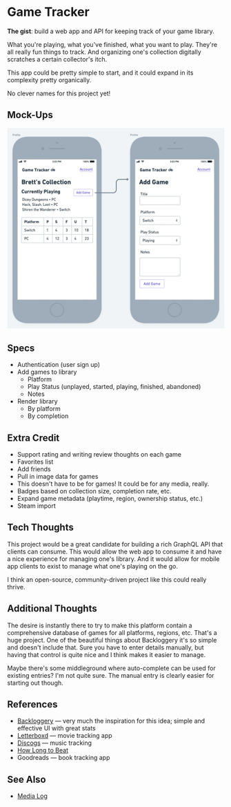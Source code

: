 # Game Tracker

**The gist**: build a web app and API for keeping track of your game library.

What you're playing, what you've finished, what you want to play. They're all really fun things to track. And organizing one's collection digitally scratches a certain collector's itch.

This app could be pretty simple to start, and it could expand in its complexity pretty organically.

No clever names for this project yet!

## Mock-Ups

![Game Tracker mobile mock-ups. First view: horizontally-aligned logo/title and "Account" link, "Brett's collection" heading, "Currently Playing" list and "Add Game" button, table with breakdown by platform and various columns. Second view: "Add Game" form with title, platform, play status and notes inputs, plus an "Add Game" button](./img/game-tracker.webp)

## Specs

- Authentication (user sign up)
- Add games to library
  - Platform
  - Play Status (unplayed, started, playing, finished, abandoned)
  - Notes
- Render library
  - By platform
  - By completion

## Extra Credit

- Support rating and writing review thoughts on each game
- Favorites list
- Add friends
- Pull in image data for games
- This doesn't have to be for games! It could be for any media, really.
- Badges based on collection size, completion rate, etc.
- Expand game metadata (playtime, region, ownership status, etc.)
- Steam import

## Tech Thoughts

This project would be a great candidate for building a rich GraphQL API that clients can consume. This would allow the web app to consume it and have a nice experience for managing one's library. And it would allow for mobile app clients to exist to manage what one's playing on the go.

I think an open-source, community-driven project like this could really thrive.

## Additional Thoughts

The desire is instantly there to try to make this platform contain a comprehensive database of games for all platforms, regions, etc. That's a huge project. One of the beautiful things about Backloggery it's so simple and doesn't include that. Sure you have to enter details manually, but having that control is quite nice and I think makes it easier to manage.

Maybe there's some middleground where auto-complete can be used for existing entries? I'm not quite sure. The manual entry is clearly easier for starting out though.

## References

- [Backloggery](https://www.backloggery.com) — very much the inspiration for this idea; simple and effective UI with great stats
- [Letterboxd](https://letterboxd.com) — movie tracking app
- [Discogs](https://www.discogs.com) — music tracking
- [How Long to Beat](https://howlongtobeat.com)
- Goodreads — book tracking app

## See Also

- [Media Log](../websites/media-log.md)
